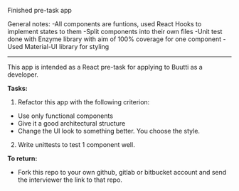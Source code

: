 Finished pre-task app

General notes:
-All components are funtions, used React Hooks to implement states to them
-Split components into their own files
-Unit test done with Enzyme library with aim of 100% coverage for one component
-Used Material-UI library for styling


------------------------
This app is intended as a React pre-task for applying to Buutti as a developer.

<b>Tasks:</b>

1. Refactor this app with the following criterion:

-   Use only functional components
-   Give it a good architectural structure
-   Change the UI look to something better. You choose the style.

2. Write unittests to test 1 component well.

<b>To return:</b>

-   Fork this repo to your own github, gitlab or bitbucket account and send the interviewer the link to that repo.
